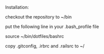 Installation:

checkout the repository to ~/bin

put the following line in your .bash_profile file

source ~/bin/dotfiles/bashrc

copy .gitconfig, .irbrc and .railsrc to ~/